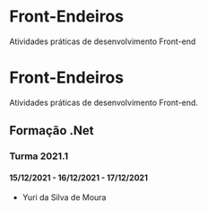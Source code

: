 # Front-Endeiros
 Atividades práticas de desenvolvimento Front-end
# Front-Endeiros
Atividades práticas de desenvolvimento Front-end.
## Formação .Net
### Turma 2021.1
#### 15/12/2021 - 16/12/2021 - 17/12/2021
- Yuri da Silva de Moura